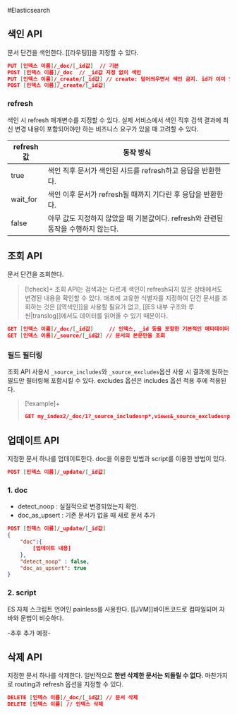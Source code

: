 #Elasticsearch 

## 색인 API
문서 단건을 색인한다. [[라우팅]]을 지정할 수 있다.

```json
PUT [인덱스 이름]/_doc/[_id값]  // 기본
POST [인덱스 이름]/_doc  // _id값 지정 없이 색인
PUT [인덱스 이름]/_create/[_id값] // create: 덮어씌우면서 색인 금지. id가 이미 있다면 실패
POST [인덱스 이름]/_create/[_id값]
```

### refresh
색인 시 refresh 매개변수를 지정할 수 있다. 실제 서비스에서 색인 직후 검색 결과에 최신 변경 내용이 포함되어야만 하는 비즈니스 요구가 있을 때 고려할 수 있다.

| refresh값 | 동작 방식                                              |
| -------- | -------------------------------------------------- |
| true     | 색인 직후 문서가 색인된 샤드를 refresh하고 응답을 반환한다.              |
| wait_for | 색인 이후 문서가 refresh될 때까지 기다린 후 응답을 반환한다.             |
| false    | 아무 값도 지정하지 않았을 때 기본값이다. refresh와 관련된 동작을 수행하지 않는다. |

## 조회 API
문서 단건을 조회한다.

> [!check]+ 
> 조회 API는 검색과는 다르게 색인이 refresh되지 않은 상태에서도 변경된 내용을 확인할 수 있다. 애초에 고유한 식별자를 지정하여 단건 문서를 조회하는 것은 [[역색인]]을 사용할 필요가 없고, [[ES 내부 구조와 루씬|translog]]에서도 데이터를 읽어올 수 있기 때문이다.

```json
GET [인덱스 이름]/_doc/[_id값]     // 인덱스, _id 등을 포함한 기본적인 메타데이터 함께 조회
GET [인덱스 이름]/_source/[_id값] // 문서의 본문만을 조회
```

### 필드 필터링
조회 API 사용시 `_source_includes`와 `_source_excludes`옵션 사용 시 결과에 원하는 필드만 필터링해 포함시킬 수 있다. excludes 옵션은 includes 옵션 적용 후에 적용된다.

> [!example]+ 
> ```json
> GET my_index2/_doc/1?_source_includes=p*,views&_source_excludes=public
> ```


## 업데이트 API
지정한 문서 하나를 업데이트한다. doc을 이용한 방법과 script를 이용한 방법이 있다.

```json
POST [인덱스 이름]/_update/[_id값]
```

### 1. doc
+ detect_noop : 실질적으로 변경되었는지 확인.
+ doc_as_upsert : 기존 문서가 없을 때 새로 문서 추가
```json
POST [인덱스 이름]/_update/[_id값]
{
	"doc":{
		[업데이트 내용]
	},
	"detect_noop" : false,
	"doc_as_upsert": true
}
```

### 2. script
ES 자체 스크립트 언어인 painless를 사용한다. [[JVM]]바이트코드로 컴파일되며 자바와 문법이 비슷하다.

-추후 추가 예정-

## 삭제 API
지정한 문서 하나를 삭제한다. 일반적으로 **한번 삭제한 문서는 되돌릴 수 없다.**
마찬가지로 routing과 refresh 옵션을 지정할 수 있다.

```json
DELETE [인덱스 이름]/_doc/[_id값] // 문서 삭제
DELETE [인덱스 이름] // 인덱스 삭제
```